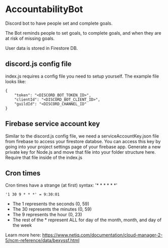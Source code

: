 # AccountabilityBot
Discord bot to have people set and complete goals.

The Bot reminds people to set goals, to complete goals, and when they are at risk of missing goals.

User data is stored in Firestore DB.

## discord.js config file
index.js requires a config file you need to setup yourself. The example file looks like:
```
{
	"token": "<DISCORD_BOT_TOKEN_ID>",
	"clientId": "<DISCORD_BOT_CLIENT_ID>",
	"guildId": "<DISCORD_CHANNEL_ID"
}
```

## Firebase service account key
Similar to the discord.js config file, we need a serviceAccountKey.json file from firebase to access your firestore databse. You can access this key by going into your project settings page of your firebase app. Generate a new private key for Node.js and move that file into your folder structure here. Require that file inside of the index.js

## Cron times
Cron times have a strange (at first) syntax: '* * * * * *'
```
'1 30 9 * * *' = 9:30:01
```
 - The 1 represents the seconds (0, 59)
 - The 30 represents the minutes (0, 59)
 - The 9 represents the hour (0, 23)
 - The rest of the * represent ALL for day of the month, month, and day of the week

Learn more here: https://www.netiq.com/documentation/cloud-manager-2-5/ncm-reference/data/bexyssf.html
